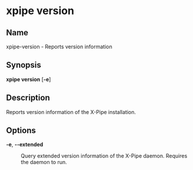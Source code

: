 # xpipe version

<h2 id="_name">Name</h2>
<div class="sectionbody">
<p>xpipe-version - Reports version information</p>
</div>
<div class="sect1">
<h2 id="_synopsis">Synopsis</h2>
<div class="sectionbody">
<div class="paragraph">
<p><strong>xpipe version</strong> [<strong>-e</strong>]</p>
</div>
</div>
</div>
<div class="sect1">
<h2 id="_description">Description</h2>
<div class="sectionbody">
<div class="paragraph">
<p>Reports version information of the X-Pipe installation.</p>
</div>
</div>
</div>
<div class="sect1">
<h2 id="_options">Options</h2>
<div class="sectionbody">
<div class="dlist">
<dl>
<dt class="hdlist1"><strong>-e</strong>, <strong>--extended</strong></dt>
<dd>
<p>Query extended version information of the X-Pipe daemon. Requires the daemon to run.</p>
</dd>
</dl>
</div>
</div>
</div>
